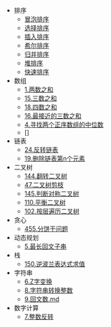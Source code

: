 * 排序
  * [冒泡排序](/algorithm/排序/冒泡排序.md)
  * [选择排序](/algorithm/排序/选择排序.md)
  * [插入排序](/algorithm/排序/插入排序.md)
  * [希尔排序](/algorithm/排序/希尔排序.md)
  * [归并排序](/algorithm/排序/归并排序.md)
  * [堆排序](/algorithm/排序/堆排序.md)
  * [快速排序](/algorithm/排序/快速排序.md)
* 数组
  * [1.两数之和](/algorithm/数组/1.两数之和.md)
  * [15.三数之和](/algorithm/数组/15.三数之和.md)
  * [18.四数之和](/algorithm/数组/18.四数之和.md)
  * [16.最接近的三数之和](/algorithm/数组/16.最接近的三数之和.md)
  * [4.寻找两个正序数组的中位数](/algorithm/数组/4.寻找两个正序数组的中位数.md)
  * []
* 链表
  * [24.反转链表](/algorithm/链表/反转链表.md)
  * [19.删除链表第n个元素](/algorithm/链表/删除链表第n个元素.md)
* 二叉树
  * [144.翻转二叉树](/algorithm/二叉树/144.翻转二叉树.md)
  * [47.二叉树剪枝](/algorithm/二叉树/47.二叉树剪枝.md)
  * [145.判断对称二叉树](/algorithm/二叉树/145.判断对称二叉树.md)
  * [110.平衡二叉树](/algorithm/二叉树/110.判读平衡二叉树.md)
  * [102.按层遍历二叉树](/algorithm/二叉树/102.层序遍历二叉树.md)
* 贪心
  * [455.分饼干问题](/algorithm/贪心/分饼干问题.md)
* 动态规划
  * [5.最长回文子串](/algorithm/动态规划/5.最长回文子串.md)
* 栈
  * [150.逆波兰表达式求值](/algorithm/栈/150.逆波兰法求算式结果.md)
* 字符串
  * [6.Z字变换](/algorithm/字符串/6.Z字形变换.md)
  * [8.字符串转换整数](/algorithm/字符串/8.字符串转换整数.md)
  * [9.回文数.md](/algorithm/字符串/9.回文数.md)
* 数字计算
  * [7.整数反转](/algorithm/数字计算/7.整数反转.md)
